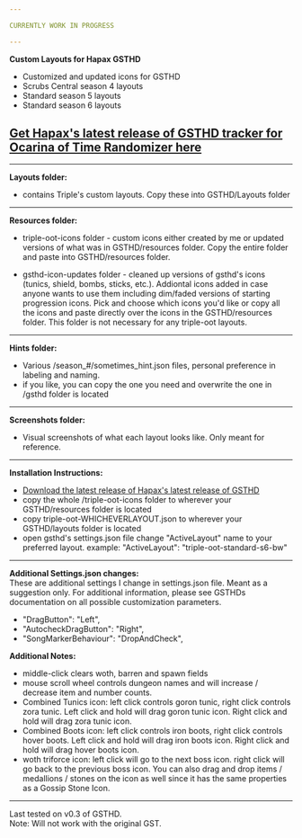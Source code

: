 ```yaml
---

CURRENTLY WORK IN PROGRESS

---
```


**Custom Layouts for Hapax GSTHD**

- Customized and updated icons for GSTHD
- Scrubs Central season 4 layouts
- Standard season 5 layouts
- Standard season 6 layouts

## [Get Hapax's latest release of GSTHD tracker for Ocarina of Time Randomizer here](https://github.com/HapaxL/GSTHD/releases/latest)

---

**Layouts folder:**

- contains Triple's custom layouts. Copy these into GSTHD/Layouts folder

---

**Resources folder:**

- triple-oot-icons folder - custom icons either created by me or updated versions of what was in GSTHD/resources folder. Copy the entire folder and paste into GSTHD/resources folder.

- gsthd-icon-updates folder - cleaned up versions of gsthd's icons (tunics, shield, bombs, sticks, etc.). Addiontal icons added in case anyone wants to use them including dim/faded versions of starting progression icons. Pick and choose which icons you'd like or copy all the icons and paste directly over the icons in the GSTHD/resources folder. This folder is not necessary for any triple-oot layouts.

---

**Hints folder:**

- Various /season\_#/sometimes_hint.json files, personal preference in labeling and naming.
- if you like, you can copy the one you need and overwrite the one in /gsthd folder is located

---

**Screenshots folder:**

- Visual screenshots of what each layout looks like. Only meant for reference.

---

**Installation Instructions:**

- [Download the latest release of Hapax's latest release of GSTHD](https://github.com/HapaxL/GSTHD/releases/latest)
- copy the whole /triple-oot-icons folder to wherever your GSTHD/resources folder is located
- copy triple-oot-WHICHEVERLAYOUT.json to wherever your GSTHD/layouts folder is located
- open gsthd's settings.json file change "ActiveLayout" name to your preferred layout.
  example: "ActiveLayout": "triple-oot-standard-s6-bw"

---

**Additional Settings.json changes:**  
These are additional settings I change in settings.json file. Meant as a suggestion only.
For additional information, please see GSTHDs documentation on all possible customization parameters.

- "DragButton": "Left",
- "AutocheckDragButton": "Right",
- "SongMarkerBehaviour": "DropAndCheck",

**Additional Notes:**

- middle-click clears woth, barren and spawn fields
- mouse scroll wheel controls dungeon names and will increase / decrease item and number counts.
- Combined Tunics icon: left click controls goron tunic, right click controls zora tunic. Left click and hold will drag goron tunic icon. Right click and hold will drag zora tunic icon.
- Combined Boots icon: left click controls iron boots, right click controls hover boots. Left click and hold will drag iron boots icon. Right click and hold will drag hover boots icon.
- woth triforce icon: left click will go to the next boss icon. right click will go back to the previous boss icon. You can also drag and drop items / medallions / stones on the icon as well since it has the same properties as a Gossip Stone Icon.

---

Last tested on v0.3 of GSTHD.  
Note: Will not work with the original GST.
